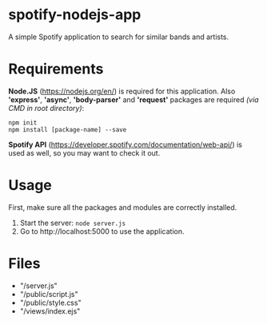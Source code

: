 # spotify-nodejs-app
A simple Spotify application to search for similar bands and artists.

# Requirements
__Node.JS__ (https://nodejs.org/en/) is required for this application. Also __'express'__, __'async'__, __'body-parser'__ and __'request'__ packages are required _(via CMD in root directory)_:

```
npm init
npm install [package-name] --save
```

__Spotify API__ (https://developer.spotify.com/documentation/web-api/) is used as well, so you may want to check it out.

# Usage
First, make sure all the packages and modules are correctly installed.

1. Start the server: `node server.js`
2. Go to http://localhost:5000 to use the application.

# Files
* "/server.js"
* "/public/script.js"
* "/public/style.css"
* "/views/index.ejs"
